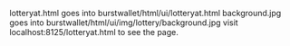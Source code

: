 lotteryat.html goes into burstwallet/html/ui/lotteryat.html
background.jpg goes into burstwallet/html/ui/img/lottery/background.jpg
visit localhost:8125/lotteryat.html to see the page.
